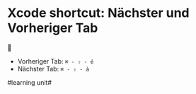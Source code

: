 # Xcode shortcut: Nächster und Vorheriger Tab
🚀

- Vorheriger Tab: `⌘ - ⇧ - é`
- Nächster Tab: `⌘ - ⇧ - à`


#learning unit#